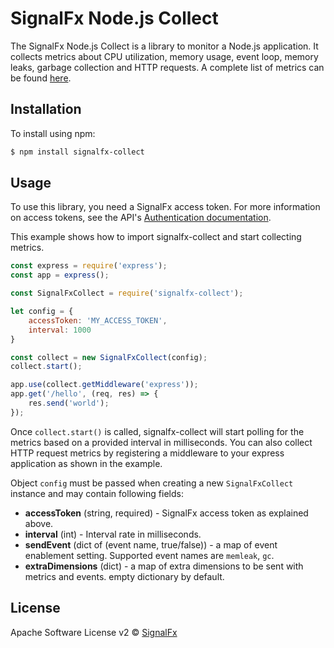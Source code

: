 # SignalFx Node.js Collect

The SignalFx Node.js Collect is a library to monitor a Node.js application. It collects metrics about CPU utilization, memory usage, event loop, memory leaks, garbage collection and HTTP requests. A complete list of metrics can be found [here](metrics.md).

## Installation
To install using npm:
```sh
$ npm install signalfx-collect
```

## Usage
To use this library, you need a SignalFx access token. For more information on access tokens, see the API's [Authentication documentation](https://developers.signalfx.com/basics/authentication.html).


This example shows how to import signalfx-collect and start collecting metrics.

```js
const express = require('express');
const app = express();

const SignalFxCollect = require('signalfx-collect');

let config = {
    accessToken: 'MY_ACCESS_TOKEN',
    interval: 1000
}

const collect = new SignalFxCollect(config);
collect.start();

app.use(collect.getMiddleware('express'));
app.get('/hello', (req, res) => {
    res.send('world');
});
```

Once `collect.start()` is called, signalfx-collect will start polling for the metrics based on a provided interval in milliseconds. You can also collect HTTP request metrics by registering a middleware to your express application as shown in the example.

Object `config` must be passed when creating a new `SignalFxCollect` instance and may contain following fields:
+ **accessToken** (string, required) - SignalFx access token as explained above.
+ **interval** (int) - Interval rate in milliseconds.
+ **sendEvent** (dict of (event name, true/false)) - a map of event enablement setting. Supported event names are `memleak`, `gc`.
+ **extraDimensions** (dict) - a map of extra dimensions to be sent with metrics and events. empty dictionary by default.

## License

Apache Software License v2 © [SignalFx](https://signalfx.com)